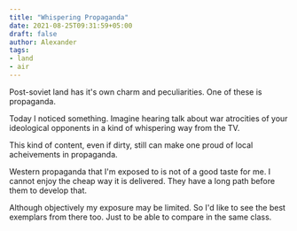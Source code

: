 ```yaml
---
title: "Whispering Propaganda"
date: 2021-08-25T09:31:59+05:00
draft: false
author: Alexander
tags:
- land
- air
---
```


Post-soviet land has it's own charm and peculiarities.
One of these is propaganda.

Today I noticed something.
Imagine hearing talk about war atrocities of your ideological opponents in a kind of whispering way from the TV.

This kind of content, even if dirty, still can make one proud of local acheivements in propaganda.

Western propaganda that I'm exposed to is not of a good taste for me.
I cannot enjoy the cheap way it is delivered.
They have a long path before them to develop that.

Although objectively my exposure may be limited.
So I'd like to see the best exemplars from there too.
Just to be able to compare in the same class.
